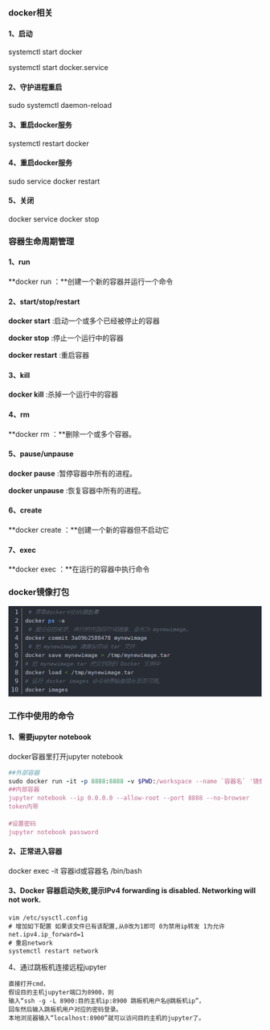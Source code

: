 ### docker相关

#### 1、启动        

systemctl start docker

systemctl start docker.service

#### 2、守护进程重启   

sudo systemctl daemon-reload

#### 3、重启docker服务   

systemctl restart  docker

#### 4、重启docker服务  

sudo service docker restart

#### 5、关闭

docker service docker stop



### 容器生命周期管理

#### 1、run

**docker run ：**创建一个新的容器并运行一个命令

#### 2、start/stop/restart

**docker start** :启动一个或多个已经被停止的容器

**docker stop** :停止一个运行中的容器

**docker restart** :重启容器

#### 3、kill

**docker kill** :杀掉一个运行中的容器

#### 4、rm

**docker rm ：**删除一个或多个容器。

#### 5、pause/unpause

**docker pause** :暂停容器中所有的进程。

**docker unpause** :恢复容器中所有的进程。

#### 6、create

**docker create ：**创建一个新的容器但不启动它

#### 7、exec

**docker exec ：**在运行的容器中执行命令



### docker镜像打包

![image-20210901115548694](docker命令.assets/image-20210901115548694.png)



### 工作中使用的命令

#### 1、需要jupyter notebook

docker容器里打开jupyter notebook

```ruby
##外部容器
sudo docker run -it -p 8888:8888 -v $PWD:/workspace --name `容器名` '镜像名' 
##内部容器
jupyter notebook --ip 0.0.0.0 --allow-root --port 8888 --no-browser
token内带

#设置密码
jupyter notebook password
```



#### 2、正常进入容器

docker exec -it 容器id或容器名 /bin/bash



#### 3、Docker 容器启动失败,提示IPv4 forwarding is disabled. Networking will not work.

```
vim /etc/sysctl.config
# 增加如下配置 如果该文件已有该配置,从0改为1即可 0为禁用ip转发 1为允许
net.ipv4.ip_forward=1
# 重启network
systemctl restart network
```



4、通过跳板机连接远程jupyter

```
直接打开cmd，
假设目的主机jupyter端口为8900，则
输入“ssh -g -L 8900:目的主机ip:8900 跳板机用户名@跳板机ip”，
回车然后输入跳板机用户对应的密码登录。
本地浏览器输入“localhost:8900”就可以访问目的主机的jupyter了。
```

